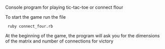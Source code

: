 Console program for playing tic-tac-toe or connect flour

To start the game run the file
```
 ruby connect_four.rb
```
At the beginning of the game, the program will ask you for the dimensions of the matrix and number of connections for victory
